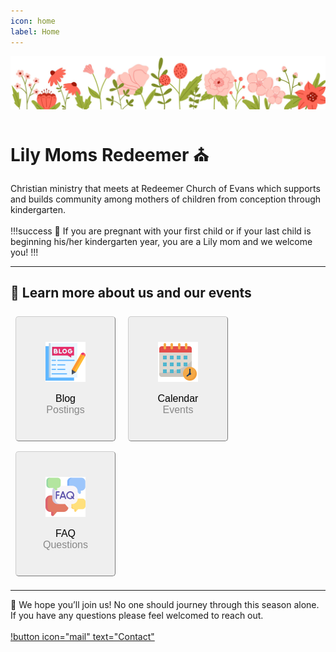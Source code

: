 ```yaml
---
icon: home
label: Home
---
```


![](files/banner-flowers.jpg)

# Lily Moms Redeemer ⛪

Christian ministry that meets at Redeemer Church of Evans which supports and builds community among mothers of children from conception through kindergarten.<br><br>

!!!success
🤰 If you are pregnant with your first child or if your last child is beginning his/her kindergarten year, you are a Lily mom and we welcome you!
!!!

---

## 🤗 Learn more about us and our events

<!-- Blog --><a href='https://lilymomsredeemer.com/blog/' target=”_blank”><button class="StoreButton"><img src="/files/icon-blog.png" width="64" height="64"><br><br><font size="3px">Blog</b><br><font color="#888888">Postings</font></font></button></a>
<!-- Calendar --><a href='https://lilymomsredeemer.com/calendar/' target=”_blank”><button class="StoreButton"><img src="/files/icon-calendar.png" width="64" height="64"><br><br><font size="3px">Calendar</b><br><font color="#888888">Events</font></font></button></a>
<!-- FAQ --><a href='https://lilymomsredeemer.com/faq/' target=”_blank”><button class="StoreButton"><img src="/files/icon-faq.png" width="64" height="64"><br><br><font size="3px">FAQ</b><br><font color="#888888">Questions</font></font></button></a>

---

💖 We hope you’ll join us! No one should journey through this season alone. If you have any questions please feel welcomed to reach out. <br><br>

[!button icon="mail" text="Contact"](contact.md)


<!-- html code -->
<style>
table, td, tr, th {
  vertical-align: top;
}
.StoreButton {
  height:200px; width:160px;
  /* background-color:#ffffff; */
  margin-top: 8px;
  margin-bottom: 8px;
  margin-right: 8px;
  margin-left: 8px;
  padding-top: 5px;
  padding-bottom: 5px;
  padding-right: 5px;
  padding-left: 5px;
  border-width: 1px;
  border-color: #cccccc;
  /* color: #333333; */
  border-radius: 5px;
  position: relative;
}
.StoreButton:hover {
  background-color: #f4f4f4;
}
.headerTop {
  text-align: right
  font-size: 25px;
  margin-left: auto; 
  margin-right: 0;
}
p {
   display:inline;
}
</style>

<!-- unused text

!!!danger Site under construction
We are building this site out as an alternative to our facebook page. As of now for up to date information please visit facebook and for those without facebook we hope to have this site completed soon. -Contruction Team
!!!

-->


